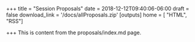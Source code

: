 +++
title = "Session Proposals"
date = 2018-12-12T09:40:06-06:00
draft = false
download_link = '/docs/allProposals.zip'
[outputs]
  home = [ "HTML", "RSS"]

+++
This is content from the proposals/index.md page.
